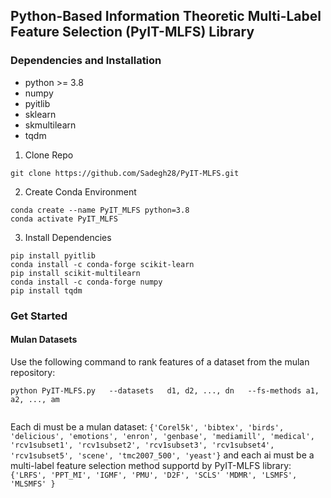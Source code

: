 ## Python-Based Information Theoretic Multi-Label Feature Selection (PyIT-MLFS) Library 

### Dependencies and Installation
* python >= 3.8
* numpy
* pyitlib
* sklearn
* skmultilearn
* tqdm

1. Clone Repo
```
git clone https://github.com/Sadegh28/PyIT-MLFS.git
```

2. Create Conda Environment
```
conda create --name PyIT_MLFS python=3.8
conda activate PyIT_MLFS
```

3. Install Dependencies
```
pip install pyitlib 
conda install -c conda-forge scikit-learn
pip install scikit-multilearn
conda install -c conda-forge numpy
pip install tqdm
```

### Get Started

#### Mulan Datasets
Use the following command to rank features of a dataset from the mulan repository:
```
python PyIT-MLFS.py   --datasets   d1, d2, ..., dn   --fs-methods a1, a2, ..., am


```
Each di must be a mulan dataset: 
        ```
        {'Corel5k', 'bibtex', 'birds', 'delicious', 'emotions',
        'enron', 'genbase', 'mediamill', 'medical', 'rcv1subset1', 'rcv1subset2', 'rcv1subset3',
        'rcv1subset4', 'rcv1subset5', 'scene', 'tmc2007_500', 'yeast'}
        ```
and each ai must be a multi-label feature selection method supportd by PyIT-MLFS library: 
        ```
        {'LRFS', 'PPT_MI', 'IGMF', 'PMU', 'D2F', 'SCLS'
              'MDMR', 'LSMFS', 'MLSMFS' }
        ```
